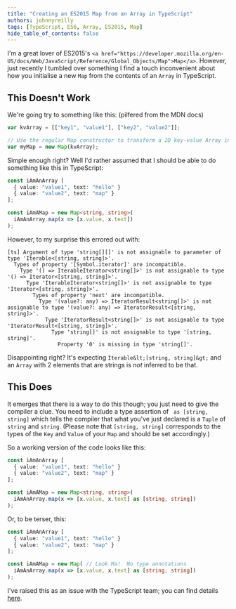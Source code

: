```yaml
---
title: "Creating an ES2015 Map from an Array in TypeScript"
authors: johnnyreilly
tags: [TypeScript, ES6, Array, ES2015, Map]
hide_table_of_contents: false
---
```

I'm a great lover of ES2015's `<a href="https://developer.mozilla.org/en-US/docs/Web/JavaScript/Reference/Global_Objects/Map">Map</a>`. However, just recently I tumbled over something I find a touch inconvenient about how you initialise a new `Map` from the contents of an `Array` in TypeScript.

 ## This Doesn't Work

We're going try to something like this: (pilfered from the MDN docs)

```ts
var kvArray = [["key1", "value1"], ["key2", "value2"]];

// Use the regular Map constructor to transform a 2D key-value Array into a map
var myMap = new Map(kvArray);
```

Simple enough right? Well I'd rather assumed that I should be able to do something like this in TypeScript:

```ts
const iAmAnArray [
  { value: "value1", text: "hello" }
  { value: "value2", text: "map" }
];

const iAmAMap = new Map<string, string>(
  iAmAnArray.map(x => [x.value, x.text])
);
```

However, to my surprise this errored out with:

```
[ts] Argument of type 'string[][]' is not assignable to parameter of type 'Iterable<[string, string]>'.
  Types of property '[Symbol.iterator]' are incompatible.
    Type '() => IterableIterator<string[]>' is not assignable to type '() => Iterator<[string, string]>'.
      Type 'IterableIterator<string[]>' is not assignable to type 'Iterator<[string, string]>'.
        Types of property 'next' are incompatible.
          Type '(value?: any) => IteratorResult<string[]>' is not assignable to type '(value?: any) => IteratorResult<[string, string]>'.
            Type 'IteratorResult<string[]>' is not assignable to type 'IteratorResult<[string, string]>'.
              Type 'string[]' is not assignable to type '[string, string]'.
                Property '0' is missing in type 'string[]'.
```

Disappointing right? It's expecting `Iterable&lt;[string, string]&gt;` and an `Array` with 2 elements that are strings is *not* inferred to be that.

## This Does

It emerges that there is a way to do this though; you just need to give the compiler a clue. You need to include a type assertion of ` as [string, string]` which tells the compiler that what you've just declared is a `Tuple` of `string` and `string`. (Please note that `[string, string]` corresponds to the types of the `Key` and `Value` of your `Map` and should be set accordingly.)

So a working version of the code looks like this:

```ts
const iAmAnArray [
  { value: "value1", text: "hello" }
  { value: "value2", text: "map" }
];

const iAmAMap = new Map<string, string>(
  iAmAnArray.map(x => [x.value, x.text] as [string, string])
);
```

Or, to be terser, this:

```ts
const iAmAnArray [
  { value: "value1", text: "hello" }
  { value: "value2", text: "map" }
];

const iAmAMap = new Map( // Look Ma!  No type annotations
  iAmAnArray.map(x => [x.value, x.text] as [string, string])
);
```

I've raised this as an issue with the TypeScript team; you can find details [here](https://github.com/Microsoft/TypeScript/issues/8936).


